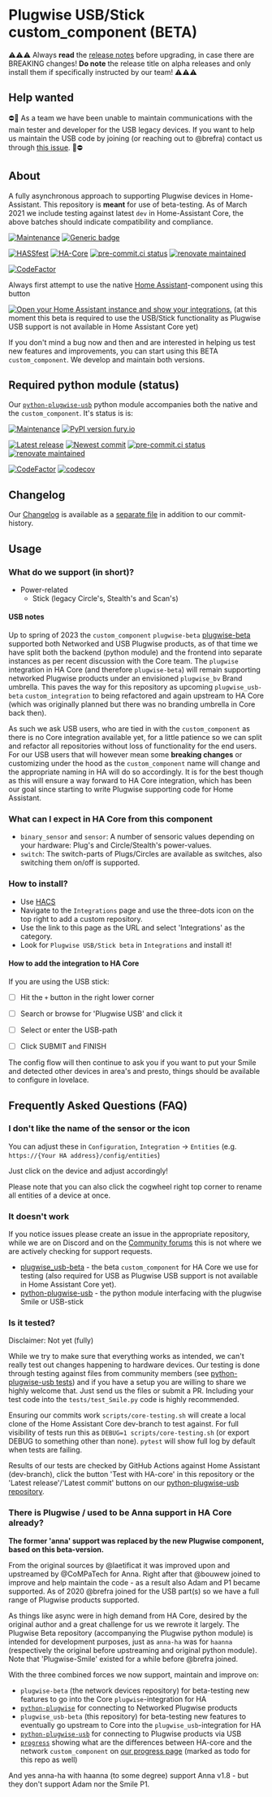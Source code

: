 # Plugwise USB/Stick custom_component (BETA)

:warning::warning::warning: Always **read** the [release notes](https://github.com/plugwise/plugwise_usb-beta/releases) before upgrading, in case there are BREAKING changes! **Do note** the release title on alpha releases and only install them if specifically instructed by our team! :warning::warning::warning:

## Help wanted

:no_entry::triangular_flag_on_post: As a team we have been unable to maintain communications with the main tester and developer for the USB legacy devices. If you want to help us maintain the USB code by joining (or reaching out to @brefra) contact us through [this issue](https://github.com/plugwise/plugwise_usb-beta/issues/67). :triangular_flag_on_post::no_entry:

## About

A fully asynchronous approach to supporting Plugwise devices in Home-Assistant. This repository is **meant** for use of beta-testing. As of March 2021 we include testing against latest `dev` in Home-Assistant Core, the above batches should indicate compatibility and compliance.

[![Maintenance](https://img.shields.io/badge/Maintained%3F-yes-green.svg)](https://github.com/plugwise)
[![Generic badge](https://img.shields.io/github/v/release/plugwise/plugwise_usb-beta)](https://github.com/plugwise/plugwise_usb-beta)

[![HASSfest](https://github.com/plugwise/plugwise_usb-beta/workflows/Validate%20with%20hassfest/badge.svg)](https://github.com/plugwise/plugwise_usb-beta/actions)
[![HA-Core](https://github.com/plugwise/plugwise_usb-beta/workflows/Test%20with%20HA-core/badge.svg)](https://github.com/plugwise/plugwise_usb-beta/actions)
[![pre-commit.ci status](https://results.pre-commit.ci/badge/github/plugwise/plugwise_usb-beta/main.svg)](https://results.pre-commit.ci/latest/github/plugwise/plugwise_usb-beta/main)
[![renovate maintained](https://img.shields.io/badge/maintained%20with-renovate-blue?logo=renovatebot)](https://github.com/plugwise/plugwise_usb-beta/issues/3)

[![CodeFactor](https://www.codefactor.io/repository/github/plugwise/plugwise_usb-beta/badge)](https://www.codefactor.io/repository/github/plugwise/plugwise_usb-beta)

Always first attempt to use the native [Home Assistant](https://www.home-assistant.io/integrations/plugwise/)-component using this button

[![Open your Home Assistant instance and show your integrations.](https://my.home-assistant.io/badges/integrations.svg)](https://my.home-assistant.io/redirect/integrations/)
(at this moment this beta is required to use the USB/Stick functionality as Plugwise USB support is not available in Home Assistant Core yet)

If you don't mind a bug now and then and are interested in helping us test new features and improvements, you can start using this BETA `custom_component`. We develop and maintain both versions.

## Required python module (status)

Our [`python-plugwise-usb`](https://github.com/plugwise/python-plugwise-usb) python module accompanies both the native and the `custom_component`. It's status is is:

[![Maintenance](https://img.shields.io/badge/Maintained%3F-yes-green.svg)](https://github.com/plugwise)
[![PyPI version fury.io](https://badge.fury.io/py/plugwise.svg)](https://pypi.python.org/pypi/plugwise/)

[![Latest release](https://github.com/plugwise/python-plugwise-usb/workflows/Latest%20release/badge.svg)](https://github.com/plugwise/python-plugwise-usb/actions)
[![Newest commit](https://github.com/plugwise/python-plugwise-usb/workflows/Latest%20commit/badge.svg)](https://github.com/plugwise/python-plugwise-usb/actions)
[![pre-commit.ci status](https://results.pre-commit.ci/badge/github/plugwise/python-plugwise-usb/main.svg)](https://results.pre-commit.ci/latest/github/plugwise/python-plugwise-usb/main)
[![renovate maintained](https://img.shields.io/badge/maintained%20with-renovate-blue?logo=renovatebot)](https://github.com/plugwise/python-plugwise-usb/issues/2)

[![CodeFactor](https://www.codefactor.io/repository/github/plugwise/python-plugwise-usb/badge)](https://www.codefactor.io/repository/github/plugwise/python-plugwise-usb)
[![codecov](https://codecov.io/gh/plugwise/python-plugwise-usb/branch/main/graph/badge.svg)](https://codecov.io/gh/plugwise/python-plugwise-usb)

## Changelog

Our [Changelog](CHANGELOG.MD) is available as a [separate file](CHANGELOG.md) in addition to our commit-history.

## Usage

### What do we support (in short)?

- Power-related
  - Stick (legacy Circle's, Stealth's and Scan's)

#### USB notes

Up to spring of 2023 the `custom_component` `plugwise-beta` [plugwise-beta](https://github.com/plugwise/plugwise-beta/) supported both Networked and USB Plugwise products, as of that time we have split both the backend (python module) and the frontend into separate instances as per recent discussion with the Core team. The `plugwise` integration in HA Core (and therefore `plugwise-beta`) will remain supporting networked Plugwise products under an envisioned `plugwise_bv` Brand umbrella. This paves the way for this repository as upcoming `plugwise_usb-beta` `custom_integration` to being refactored and again upstream to HA Core (which was originally planned but there was no branding umbrella in Core back then).

As such we ask USB users, who are tied in with the `custom_component` as there is no Core integration available yet, for a little patience so we can split and refactor all repositories without loss of functionality for the end users. For our USB users that will however mean some **breaking changes** or customizing under the hood as the `custom_component` name will change and the appropriate naming in HA will do so accordingly. It is for the best though as this will ensure a way forward to HA Core integration, which has been our goal since starting to write Plugwise supporting code for Home Assistant.

### What can I expect in HA Core from this component

- `binary_sensor` and `sensor`: A number of sensoric values depending on your hardware: Plug's and Circle/Stealth's power-values.
- `switch`: The switch-parts of Plugs/Circles are available as switches, also switching them on/off is supported.

### How to install?

- Use [HACS](https://hacs.xyz)
- Navigate to the `Integrations` page and use the three-dots icon on the top right to add a custom repository.
- Use the link to this page as the URL and select 'Integrations' as the category.
- Look for `Plugwise USB/Stick beta` in `Integrations` and install it!

#### How to add the integration to HA Core

If you are using the USB stick:

- [ ] Hit the `+` button in the right lower corner
- [ ] Search or browse for 'Plugwise USB' and click it

- [ ] Select or enter the USB-path
- [ ] Click SUBMIT and FINISH

The config flow will then continue to ask you if you want to put your Smile and detected other devices in area's and presto, things should be available to configure in lovelace.

## Frequently Asked Questions (FAQ)

### I don't like the name of the sensor or the icon

You can adjust these in `Configuration`, `Integration` -> `Entities` (e.g. `https://{Your HA address}/config/entities`)

Just click on the device and adjust accordingly!

Please note that you can also click the cogwheel right top corner to rename all entities of a device at once.

### It doesn't work

If you notice issues please create an issue in the appropriate repository, while we are on Discord and on the [Community forums](https://community.home-assistant.io/t/plugwise-core-and-custom-component/236250) this is not where we are actively checking for support requests.

- [plugwise_usb-beta](https://github.com/plugwise/plugwise_usb-beta/issues/new/choose) - the beta `custom_component` for HA Core we use for testing (also required for USB as Plugwise USB support is not available in Home Assistant Core yet).
- [python-plugwise-usb](https://github.com/plugwise/python-plugwise-usb/issues/new/choose) - the python module interfacing with the plugwise Smile or USB-stick

### Is it tested?

Disclaimer: Not yet (fully)

While we try to make sure that everything works as intended, we can't really test out changes happening to hardware devices. Our testing is done through testing against files from community members (see [python-plugwise-usb tests](https://github.com/plugwise/python-plugwise-usb/tree/main/tests)) and if you have a setup you are willing to share we highly welcome that. Just send us the files or submit a PR. Including your test code into the `tests/test_Smile.py` code is highly recommended.

Ensuring our commits work `scripts/core-testing.sh` will create a local clone of the Home Assistant Core dev-branch to test against. For full visibility of tests run this as `DEBUG=1 scripts/core-testing.sh` (or export DEBUG to something other than none). `pytest` will show full log by default when tests are failing.

Results of our tests are checked by GitHub Actions against Home Assistant (dev-branch), click the button 'Test with HA-core' in this repository or the 'Latest release'/'Latest commit' buttons on our [python-plugwise-usb repository](https://github.com/plugwise/python-plugwise-usb/).

### There is Plugwise / used to be Anna support in HA Core already?

**The former 'anna' support was replaced by the new Plugwise component, based on this beta-version.**

From the original sources by @laetificat it was improved upon and upstreamed by @CoMPaTech for Anna. Right after that @bouwew joined to improve and help maintain the code - as a result also Adam and P1 became supported. As of 2020 @brefra joined for the USB part(s) so we have a full range of Plugwise products supported.

As things like async were in high demand from HA Core, desired by the original author and a great challenge for us we rewrote it largely. The Plugwise Beta repository (accompanying the Plugwise python module) is intended for development purposes, just as `anna-ha` was for `haanna` (respectively the original before upstreaming and original python module). Note that 'Plugwise-Smile' existed for a while before @brefra joined.

With the three combined forces we now support, maintain and improve on:

- `plugwise-beta` (the network devices repository) for beta-testing new features to go into the Core `plugwise`-integration for HA
- [`python-plugwise`](https://github.com/plugwise/python-plugwise-usb) for connecting to Networked Plugwise products
- `plugwise_usb-beta` (this repository) for beta-testing new features to eventually go upstream to Core into the `plugwise_usb`-integration for HA
- [`python-plugwise-usb`](https://github.com/plugwise/python-plugwise-usb) for connecting to Plugwise products via USB
- [`progress`](https://github.com/plugwise/progress) showing what are the differences between HA-core and the network `custom_component` on [our progress page](https://plugwise.github.io/progress/) (marked as todo for this repo as well)

And yes anna-ha with haanna (to some degree) support Anna v1.8 - but they don't support Adam nor the Smile P1.
